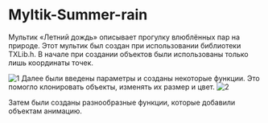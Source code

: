 # Myltik-Summer-rain
Мультик «Летний дождь» описывает прогулку влюблённых пар на природе.
Этот мультик был создан при использовании библиотеки TXLib.h.
В начале при создании объектов были использованы только лишь координаты точек.

![1](https://user-images.githubusercontent.com/82371850/114630164-a3c33580-9cc2-11eb-9b7e-47a7b242bc20.png)
Далее были введены параметры и созданы некоторые функции. Это помогло клонировать объекты, изменять их размер и цвет.
![2](https://user-images.githubusercontent.com/82371850/114630569-95294e00-9cc3-11eb-84b0-1fed527249dd.png)
 
Затем были созданы разнообразные функции, которые добавили объектам анимацию.


